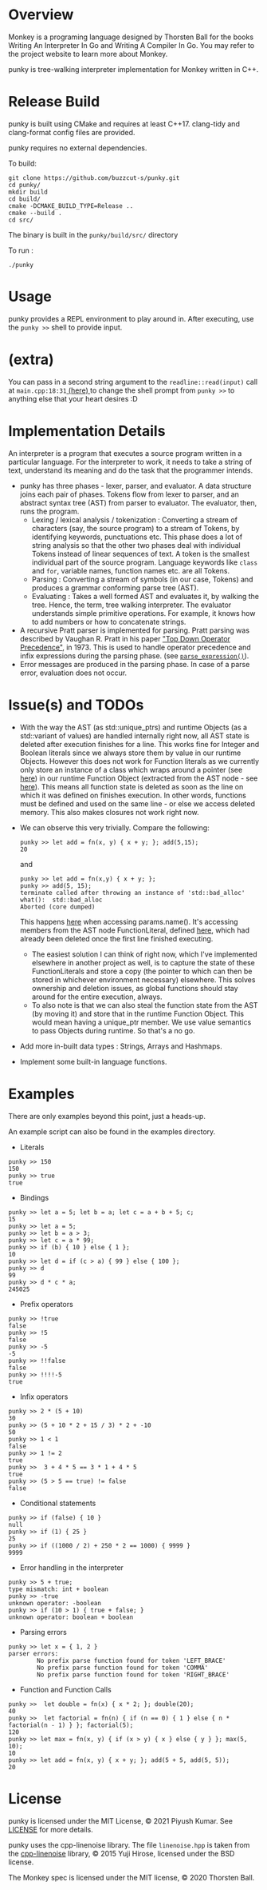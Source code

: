 # Overview
Monkey is a programing language designed by Thorsten Ball for the books Writing An Interpreter In Go and Writing A Compiler In Go. You may refer to the project website to learn more about Monkey.

punky is tree-walking interpreter implementation for Monkey written in C++.

# Release Build
punky is built using CMake and requires at least C++17. clang-tidy and clang-format config files are provided.

punky requires no external dependencies.

To build:

```
git clone https://github.com/buzzcut-s/punky.git
cd punky/
mkdir build
cd build/
cmake -DCMAKE_BUILD_TYPE=Release ..
cmake --build .
cd src/
```

The binary is built in the ```punky/build/src/``` directory

To run :
``` 
./punky
```

# Usage  
punky provides a REPL environment to play around in. 
After executing, use the ```punky >>``` shell to provide input. 


# (extra)
You can pass in a second string argument to the ```readline::read(input)``` call at ```main.cpp:18:31```[ (here) ](https://github.com/buzzcut-s/punky/blob/main/src/main.cpp#L18) to change the shell prompt from ```punky >>``` to anything else that your heart desires :D


# Implementation Details
An interpreter is a program that executes a source program written in a particular language. For the interpreter to work, it needs to take a string of text, understand its meaning and do the task that the programmer intends. 
- punky has three phases - lexer, parser, and evaluator. A data structure joins each pair of phases. Tokens flow from lexer to parser, and an abstract syntax tree (AST) from parser to evaluator. The evaluator, then, runs the program.
    - Lexing / lexical analysis / tokenization : Converting a stream of characters (say, the source program) to a stream of Tokens, by identifying keywords, punctuations etc. This phase does a lot of string analysis so that the other two phases deal with individual Tokens instead of linear sequences of text. A token is the smallest individual part of the source program. Language keywords like ```class``` and ```for```, variable names, function names etc. are all Tokens.
    - Parsing : Converting a stream of symbols (in our case, Tokens) and produces a grammar conforming parse tree (AST).
    - Evaluating : Takes a well formed AST and evaluates it, by walking the tree. Hence, the term, tree walking interpreter. The evaluator understands simple primitive operations. For example, it knows how to add numbers or how to concatenate strings.
- A recursive Pratt parser is implemented for parsing. Pratt parsing was described by Vaughan R. Pratt in his paper ["Top Down Operator Precedence"](https://dl.acm.org/doi/10.1145/512927.512931), in 1973. This is used to handle operator precedence and infix expressions during the parsing phase. (see [```parse_expression()```](https://github.com/buzzcut-s/punky/blob/10d17ac00d0f2a277a04a8b7e522b32da6309373/src/Parser.cpp#L161)).
- Error messages are produced in the parsing phase. In case of a parse error, evaluation does not occur. 

# Issue(s) and TODOs
- With the way the AST (as std::unique_ptrs) and runtime Objects (as a std::variant of values) are handled internally right now, all AST state is deleted after execution finishes for a line. This works fine for Integer and Boolean literals since we always store them by value in our runtime Objects. However this does not work for Function literals as we currently only store an instance of a class which wraps around a pointer (see [here](https://github.com/buzzcut-s/punky/blob/f1be9faf2fd505566c7af5b707e2b70db0999e9a/include/FObject.hpp#L32)) in our runtime Function Object (extracted from the AST node - see [here](https://github.com/buzzcut-s/punky/blob/449c474ccb1d3692ac278312779ab88ac3fce394/src/Evaluator.cpp#L126)). This means all function state is deleted as soon as the line on which it was defined on finishes execution. In other words, functions must be defined and used on the same line - or else we access deleted memory. This also makes closures not work right now. 

- We can observe this very trivially. Compare the following:
    ```
    punky >> let add = fn(x, y) { x + y; }; add(5,15);
    20
    ```
    and 
    ```
    punky >> let add = fn(x,y) { x + y; };
    punky >> add(5, 15);
    terminate called after throwing an instance of 'std::bad_alloc'
    what():  std::bad_alloc
    Aborted (core dumped)
    ```
    This happens [here](https://github.com/buzzcut-s/punky/blob/449c474ccb1d3692ac278312779ab88ac3fce394/src/Evaluator.cpp#L329) when accessing params.name(). It's accessing members from the AST node FunctionLiteral, defined [here](https://github.com/buzzcut-s/punky/blob/99668957bab874918cd1e0ca85478edfbcebe1d0/include/ast.hpp#L531), which had already been deleted once the first line finished executing. 
    - The easiest solution I can think of right now, which I've implemented elsewhere in another project as well, is to capture the state of these FunctionLiterals and store a copy (the pointer to which can then be stored in whichever environment necessary) elsewhere. This solves ownership and deletion issues, as global functions should stay around for the entire execution, always. 
    - To also note is that we can also steal the function state from the AST (by moving it) and store that in the runtime Function Object. This would mean having a unique_ptr member. We use value semantics to pass Objects during runtime. So that's a no go.
- Add more in-built data types : Strings, Arrays and Hashmaps.
- Implement some built-in language functions.

# Examples
There are only examples beyond this point, just a heads-up.

An example script can also be found in the examples directory.

- Literals
```
punky >> 150
150
punky >> true
true
```

- Bindings
```
punky >> let a = 5; let b = a; let c = a + b + 5; c;
15
punky >> let a = 5;
punky >> let b = a > 3;
punky >> let c = a * 99;
punky >> if (b) { 10 } else { 1 };
10
punky >> let d = if (c > a) { 99 } else { 100 };
punky >> d
99
punky >> d * c * a;
245025
```

- Prefix operators
```
punky >> !true
false
punky >> !5
false
punky >> -5
-5
punky >> !!false
false
punky >> !!!!-5
true
```

- Infix operators
```
punky >> 2 * (5 + 10)
30
punky >> (5 + 10 * 2 + 15 / 3) * 2 + -10
50
punky >> 1 < 1
false
punky >> 1 != 2
true
punky >>  3 + 4 * 5 == 3 * 1 + 4 * 5
true
punky >> (5 > 5 == true) != false
false
```

- Conditional statements
```
punky >> if (false) { 10 }
null
punky >> if (1) { 25 }
25
punky >> if ((1000 / 2) + 250 * 2 == 1000) { 9999 }
9999
````

- Error handling in the interpreter
```
punky >> 5 + true;
type mismatch: int + boolean
punky >> -true
unknown operator: -boolean
punky >> if (10 > 1) { true + false; }
unknown operator: boolean + boolean
```

- Parsing errors
```
punky >> let x = { 1, 2 }
parser errors:
        No prefix parse function found for token 'LEFT_BRACE'
        No prefix parse function found for token 'COMMA'
        No prefix parse function found for token 'RIGHT_BRACE'
```

- Function and Function Calls
```
punky >>  let double = fn(x) { x * 2; }; double(20);
40
punky >>  let factorial = fn(n) { if (n == 0) { 1 } else { n * factorial(n - 1) } }; factorial(5);
120
punky >> let max = fn(x, y) { if (x > y) { x } else { y } }; max(5, 10);
10
punky >> let add = fn(x, y) { x + y; }; add(5 + 5, add(5, 5));
20
```


# License
punky is licensed under the MIT License, © 2021 Piyush Kumar. See [LICENSE](https://github.com/buzzcut-s/punky/blob/nude/LICENSE) for more details.

punky uses the cpp-linenoise library. The file ```linenoise.hpp``` is taken from the [cpp-linenoise](https://github.com/yhirose/cpp-linenoise) library, © 2015 Yuji Hirose, licensed under the BSD license.

The Monkey spec is licensed under the MIT license, © 2020 Thorsten Ball.

